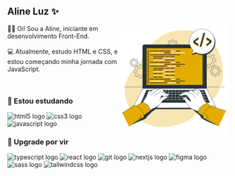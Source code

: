 ## Aline Luz ✨

<div align="left">
  <img src="imagem-readme.png" max-width="350px" width="250px" align="right">
  <p>👩‍💻 Oi! Sou a Aline, iniciante em desenvolvimento Front-End.<br>
    <br>
     💻 Atualmente, estudo HTML e CSS, e estou começando minha jornada com JavaScript.<br>
  </p>
</div>

<br>

### 🚀 Estou estudando

<div align="left">
  <img src="https://cdn.jsdelivr.net/gh/devicons/devicon/icons/html5/html5-original.svg" height="30" alt="html5 logo" />
  <img src="https://cdn.jsdelivr.net/gh/devicons/devicon/icons/css3/css3-original.svg" height="30" alt="css3 logo" />
  <img src="https://cdn.jsdelivr.net/gh/devicons/devicon/icons/javascript/javascript-original.svg" height="30" alt="javascript logo" />
</div>

### 📌 Upgrade por vir

<div align="left">
  <img src="https://skillicons.dev/icons?i=ts" height="30" alt="typescript logo" />
  <img src="https://cdn.jsdelivr.net/gh/devicons/devicon/icons/react/react-original.svg" height="30" alt="react logo" />
  <img src="https://cdn.jsdelivr.net/gh/devicons/devicon/icons/git/git-original.svg" height="30" alt="git logo" />
  <img src="https://cdn.jsdelivr.net/gh/devicons/devicon/icons/nextjs/nextjs-original.svg" height="30" alt="nextjs logo" />
  <img src="https://cdn.jsdelivr.net/gh/devicons/devicon/icons/figma/figma-original.svg" height="30" alt="figma logo" />
  <img src="https://cdn.jsdelivr.net/gh/devicons/devicon/icons/sass/sass-original.svg" height="30" alt="sass logo" />
  <img src="https://cdn.simpleicons.org/tailwindcss/06B6D4" height="30" alt="tailwindcss logo" />
</div>

